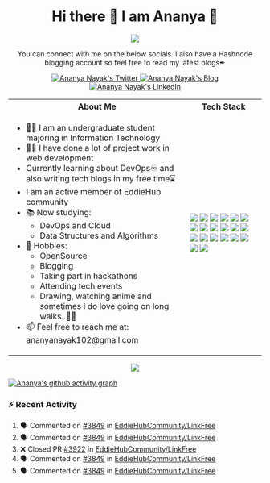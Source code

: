 <h1 align="center"> Hi there 👋 I am Ananya 👩 </h1> 

<p align="center">
  <img src="https://media.giphy.com/media/jTNG3RF6EwbkpD4LZx/giphy.gif"/>
</p>

<p align="center">You can connect with me on the below socials. I also have a Hashnode blogging account so feel free to read my latest blogs✒</p>

<p align="center">
  <a href="http://twitter.com/Ananya_codes">
    <img src="https://img.shields.io/badge/Twitter-%231DA1F2.svg?style=for-the-badge&logo=Twitter&logoColor=white" alt="Ananya Nayak's Twitter"/>
  </a>
  <a href="https://ananyacodes.hashnode.dev/">
    <img src="https://img.shields.io/badge/Hashnode-2962FF?style=for-the-badge&logo=hashnode&logoColor=white" alt="Ananya Nayak's Blog"/>
  </a>
  <a href="https://www.linkedin.com/in/ananya-nayak-9bb2a4231/">
    <img src="https://img.shields.io/badge/linkedin-%230077B5.svg?style=for-the-badge&logo=linkedin&logoColor=white" alt="Ananya Nayak's LinkedIn"/>
  </a>
</p> 

<table>
<tr>
 <th>About Me</th>
 <th>Tech Stack</th>
</tr>

<tr>
 <td width="70%">
   <ul>
     <li> 👩‍🎓 I am an undergraduate student majoring in Information Technology </li>
     <li> 👩‍💻 I have done a lot of project work in web development </li>
     <li> Currently learning about DevOps♾ and also writing tech blogs in my free time⌛ </li>
     <li> I am an active member of EddieHub community</li>
     <li> 📚 Now studying:   
        <ul> 
          <li> DevOps and Cloud</li>   
          <li> Data Structures and Algorithms </li> 
        </ul>          
     </li>  
     <li> 🏓 Hobbies:
        <ul> 
          <li> OpenSource </li>
          <li> Blogging </li>
          <li> Taking part in hackathons</li>
          <li> Attending tech events</li>
          <li> Drawing, watching anime and sometimes I do love going on long walks..🚶‍♀️</li>
        </ul>
     </li>  
     <li> 📫 Feel free to reach me at: ananyanayak102@gmail.com</li>
   </ul> 
</td>
<td>
    <img src="https://img.shields.io/badge/java-%23ED8B00.svg?style=for-the-badge&logo=java&logoColor=white"/>
    <img src="https://img.shields.io/badge/git-%23F05033.svg?style=for-the-badge&logo=git&logoColor=white"/>
    <img src="https://img.shields.io/badge/github-%23121011.svg?style=for-the-badge&logo=github&logoColor=white"/>
    <img src="https://img.shields.io/badge/gitpod-f06611.svg?style=for-the-badge&logo=gitpod&logoColor=white"/>
    <img src="https://img.shields.io/badge/javascript-%23323330.svg?style=for-the-badge&logo=javascript&logoColor=%23F7DF1E"/>
    <img src="https://img.shields.io/badge/css3-%231572B6.svg?style=for-the-badge&logo=css3&logoColor=white"/>
    <img src="https://img.shields.io/badge/html5-%23E34F26.svg?style=for-the-badge&logo=html5&logoColor=white"/>
    <img src="https://img.shields.io/badge/bootstrap-%23563D7C.svg?style=for-the-badge&logo=bootstrap&logoColor=white"/>
    <img src="https://img.shields.io/badge/react-%2320232a.svg?style=for-the-badge&logo=react&logoColor=%2361DAFB"/>
    <img src="https://img.shields.io/badge/docker-%230db7ed.svg?style=for-the-badge&logo=docker&logoColor=white"/>
    <img src="https://img.shields.io/badge/Visual%20Studio%20Code-0078d7.svg?style=for-the-badge&logo=visual-studio-code&logoColor=white"/>
    <img src="https://img.shields.io/badge/VIM-%2311AB00.svg?style=for-the-badge&logo=vim&logoColor=white"/> 
    <img src="https://img.shields.io/badge/Socket.io-black?style=for-the-badge&logo=socket.io&badgeColor=010101"/>
    <img src="https://img.shields.io/badge/Ubuntu-E95420?style=for-the-badge&logo=ubuntu&logoColor=white"/>
    <img src="https://img.shields.io/badge/Firebase-039BE5?style=for-the-badge&logo=Firebase&logoColor=white"/>
    <img src="https://img.shields.io/badge/MongoDB-%234ea94b.svg?style=for-the-badge&logo=mongodb&logoColor=white"/>
    <img src="https://img.shields.io/badge/node.js-6DA55F?style=for-the-badge&logo=node.js&logoColor=white"/>
    <img src="https://img.shields.io/badge/NPM-%23000000.svg?style=for-the-badge&logo=npm&logoColor=white"/>
    <img src="https://img.shields.io/badge/express.js-%23404d59.svg?style=for-the-badge&logo=express&logoColor=%2361DAFB"/>
    <img src="https://img.shields.io/badge/python-3670A0?style=for-the-badge&logo=python&logoColor=ffdd54"/>
  </td>
</tr>
</table>

<p align="center">
  <img src="https://github-readme-stats.vercel.app/api?username=Ananya2001-an&show_icons=true&theme=tokyonight"/>
</p>

[![Ananya's github activity graph](https://github-readme-activity-graph.cyclic.app/graph?username=Ananya2001-an&theme=github-compact)](https://github.com/Ananya2001-an/github-readme-activity-graph)

### ⚡ Recent Activity

<!--START_SECTION:activity-->
1. 🗣 Commented on [#3849](https://github.com/EddieHubCommunity/LinkFree/issues/3849) in [EddieHubCommunity/LinkFree](https://github.com/EddieHubCommunity/LinkFree)
2. 🗣 Commented on [#3849](https://github.com/EddieHubCommunity/LinkFree/issues/3849) in [EddieHubCommunity/LinkFree](https://github.com/EddieHubCommunity/LinkFree)
3. ❌ Closed PR [#3922](https://github.com/EddieHubCommunity/LinkFree/pull/3922) in [EddieHubCommunity/LinkFree](https://github.com/EddieHubCommunity/LinkFree)
4. 🗣 Commented on [#3849](https://github.com/EddieHubCommunity/LinkFree/issues/3849) in [EddieHubCommunity/LinkFree](https://github.com/EddieHubCommunity/LinkFree)
5. 🗣 Commented on [#3849](https://github.com/EddieHubCommunity/LinkFree/issues/3849) in [EddieHubCommunity/LinkFree](https://github.com/EddieHubCommunity/LinkFree)
<!--END_SECTION:activity-->

